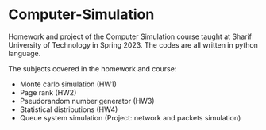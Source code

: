 # Computer-Simulation
Homework and project of the Computer Simulation course taught at Sharif University of Technology in Spring 2023. The codes are all written in python language. 

The subjects covered in the homework and course:
- Monte carlo simulation (HW1)
- Page rank (HW2)
- Pseudorandom number generator (HW3)
- Statistical distributions (HW4)
- Queue system simulation (Project: network and packets simulation)
